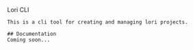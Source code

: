 Lori CLI
```````````````````````````````````````````````````
This is a cli tool for creating and managing lori projects.

## Documentation
Coming soon...